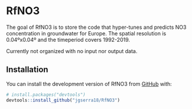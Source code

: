 
# RfNO3

<!-- badges: start -->
<!-- badges: end -->

The goal of RfNO3 is to store the code that hyper-tunes and predicts NO3 concentration in groundwater for Europe. The spatial resolution is 0.04ºx0.04º and the timeperiod covers 1992-2019.

Currently not organized with no input nor output data.

## Installation

You can install the development version of RfNO3 from [GitHub](https://github.com/) with:

``` r
# install.packages("devtools")
devtools::install_github("jgserra18/RfNO3")
```

